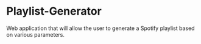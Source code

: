 # Playlist-Generator
Web application that will allow the user to generate a Spotify playlist based on various parameters.
